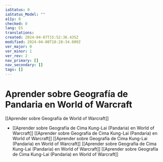 ```yaml
---
iaStatus: 0
iaStatus_Model: ""
a11y: 0
checked: 0
lang: ES
translations: 
created: 2024-04-07T15:52:36.435Z
modified: 2024-04-08T10:28:34.009Z
ver_major: 0
ver_minor: 1
ver_rev: 2
nav_primary: []
nav_secondary: []
tags: []
---
```

# Aprender sobre Geografía de Pandaria en World of Warcraft

[[Aprender sobre Geografía de World of Warcraft]]

* [[Aprender sobre Geografía de Cima Kung-Lai (Pandaria) en World of Warcraft]]
[[Aprender sobre Geografía de Cima Kung-Lai (Pandaria) en World of Warcraft]]
[[Aprender sobre Geografía de Cima Kung-Lai (Pandaria) en World of Warcraft]]
[[Aprender sobre Geografía de Cima Kung-Lai (Pandaria) en World of Warcraft]]
[[Aprender sobre Geografía de Cima Kung-Lai (Pandaria) en World of Warcraft]]
